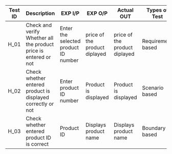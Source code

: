 |Test ID|Description|EXP I/P|EXP O/P|Actual OUT|Types of Test|
|---|---|---|---|---|---|
|H_01|Check	and verify Whether all the product price is entered or not|Enter the selected product ID number|price of the product diplayed|price of the product diplayed            |Requirement based|
|H_02|Check whether entered  product is displayed correctly or not|Enter product ID number|Product is displayed|Product is displayed|Scenario based|
|H_03|Check whether entered product ID is correct|Product ID|Displays product name|Displays product name|Boundary based|
